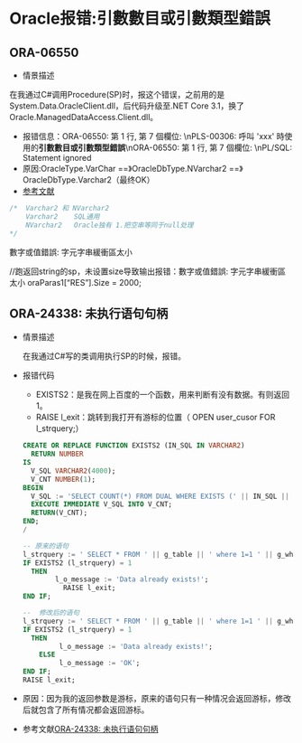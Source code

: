 # Oracle报错:引數數目或引數類型錯誤

## ORA-06550
- 情景描述

在我通过C#调用Procedure(SP)时，报这个错误，之前用的是System.Data.OracleClient.dll，后代码升级至.NET Core 3.1，换了Oracle.ManagedDataAccess.Client.dll。

- 报错信息：ORA-06550: 第 1 行, 第 7 個欄位: \nPLS-00306: 呼叫 'xxx' 時使用的**引數數目或引數類型錯誤**\nORA-06550: 第 1 行, 第 7 個欄位: \nPL/SQL: Statement ignored
- 原因:OracleType.VarChar ==》OracleDbType.NVarchar2 ==》OracleDbType.Varchar2（最终OK）
- [参考文献](https://www.cnblogs.com/sumsen/archive/2012/05/30/2525735.html)

```C#
/*  Varchar2 和 NVarchar2
	Varchar2    SQL通用
    NVarchar2   Oracle独有 1.把空串等同于null处理 
*/
```

數字或值錯誤: 字元字串緩衝區太小



 //跑返回string的sp，未设置size导致输出报错：數字或值錯誤: 字元字串緩衝區太小
                oraParas1[“RES”].Size = 2000;



## ORA-24338: 未执行语句句柄

- 情景描述

  在我通过C#写的类调用执行SP的时候，报错。

- 报错代码

  -  EXISTS2：是我在网上百度的一个函数，用来判断有没有数据。有则返回1。		
  - RAISE l_exit：跳转到我打开有游标的位置（ OPEN user_cusor FOR l_strquery;）

  ```sql
  CREATE OR REPLACE FUNCTION EXISTS2 (IN_SQL IN VARCHAR2)
    RETURN NUMBER
  IS
    V_SQL VARCHAR2(4000);
    V_CNT NUMBER(1);
  BEGIN
    V_SQL := 'SELECT COUNT(*) FROM DUAL WHERE EXISTS (' || IN_SQL || ')';
    EXECUTE IMMEDIATE V_SQL INTO V_CNT;
    RETURN(V_CNT);
  END;
  /
  ```

  ```sql
  -- 原来的语句
  l_strquery := ' SELECT * FROM ' || g_table || ' where 1=1 ' || g_where;
  IF EXISTS2 (l_strquery) = 1
  	THEN
          l_o_message := 'Data already exists!';
        	RAISE l_exit; 
  END IF;
  ```

  ```sql
  --  修改后的语句
  l_strquery := ' SELECT * FROM ' || g_table || ' where 1=1 ' || g_where;
  IF EXISTS2 (l_strquery) = 1
  	THEN
           l_o_message := 'Data already exists!';
      ELSE
           l_o_message := 'OK';
  END IF;
  RAISE l_exit;
  ```

- 原因：因为我的返回参数是游标，原来的语句只有一种情况会返回游标，修改后就包含了所有情况都会返回游标。

- 参考文献[ORA-24338: 未执行语句句柄](https://www.cnblogs.com/furenjun/archive/2009/03/30/1425320.html)